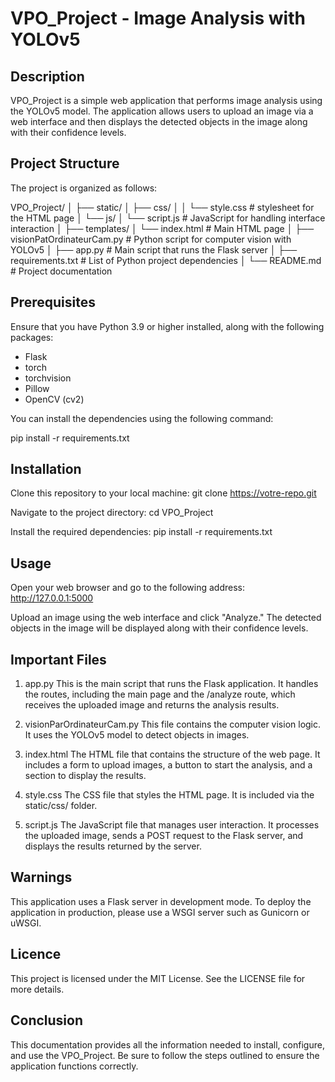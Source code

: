 # VPO_Project - Image Analysis with YOLOv5

## Description
VPO_Project is a simple web application that performs image analysis using the YOLOv5 model. The application allows users to upload an image via a web interface and then displays the detected objects in the image along with their confidence levels.

## Project Structure
The project is organized as follows:

VPO_Project/
│
├── static/
│   ├── css/
│   │   └── style.css           # stylesheet for the HTML page
│   └── js/
│       └── script.js           # JavaScript for handling interface interaction
│
├── templates/
│   └── index.html              # Main HTML page
│
├── visionPatOrdinateurCam.py   # Python script for computer vision with YOLOv5
│
├── app.py                      # Main script that runs the Flask server
│
├── requirements.txt            # List of Python project dependencies
│
└── README.md                   # Project documentation

## Prerequisites
Ensure that you have Python 3.9 or higher installed, along with the following packages:

- Flask
- torch
- torchvision
- Pillow
- OpenCV (cv2)

You can install the dependencies using the following command:

pip install -r requirements.txt

## Installation
  Clone this repository to your local machine:
  git clone https://votre-repo.git

  Navigate to the project directory:
  cd VPO_Project

  Install the required dependencies:
  pip install -r requirements.txt

## Usage
  Open your web browser and go to the following address: http://127.0.0.1:5000

Upload an image using the web interface and click "Analyze." The detected objects in the image will be displayed along with their confidence levels.

## Important Files
1. app.py
This is the main script that runs the Flask application. It handles the routes, including the main page and the /analyze route, which receives the uploaded image and returns the analysis results.

2. visionParOrdinateurCam.py
This file contains the computer vision logic. It uses the YOLOv5 model to detect objects in images.

3. index.html
The HTML file that contains the structure of the web page. It includes a form to upload images, a button to start the analysis, and a section to display the results.

4. style.css
The CSS file that styles the HTML page. It is included via the static/css/ folder.

5. script.js
The JavaScript file that manages user interaction. It processes the uploaded image, sends a POST request to the Flask server, and displays the results returned by the server.

## Warnings
This application uses a Flask server in development mode. To deploy the application in production, please use a WSGI server such as Gunicorn or uWSGI.

## Licence
This project is licensed under the MIT License. See the LICENSE file for more details.

## Conclusion
This documentation provides all the information needed to install, configure, and use the VPO_Project. Be sure to follow the steps outlined to ensure the application functions correctly.